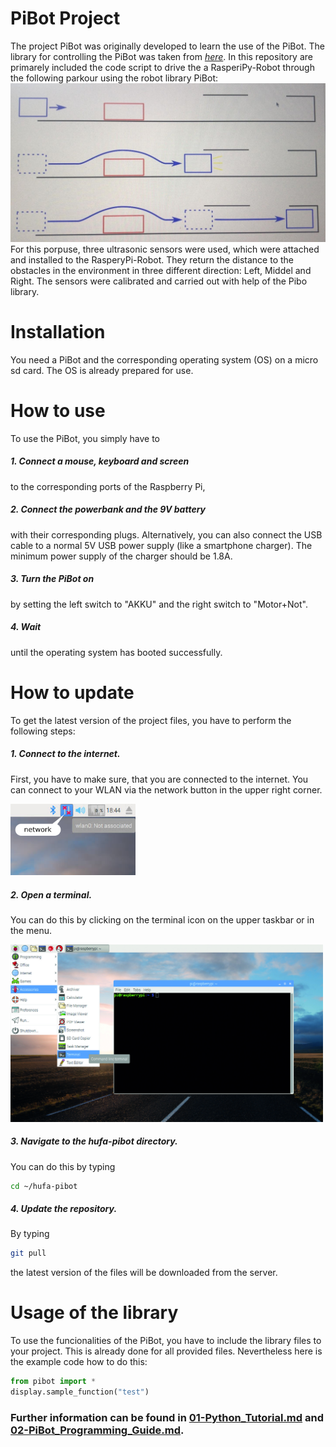 # PiBot Project
The project PiBot was originally developed to learn the use of the PiBot.
The library for controlling the PiBot was taken from [*here*](https://gitlab.hrz.tu-chemnitz.de/ketf--tu-chemnitz.de/hufa-pibot.git).
In this repository are primarely included the code script to drive the a RasperiPy-Robot through the following parkour using the robot library PiBot:
![_PARKOUR_](https://github.com/CristianRodrigoGuarachiIbanez/RobotRasperyPi/blob/main/auxiliares/parkour.jpeg)
For this porpuse, three ultrasonic sensors were used, which were attached and installed to the RasperyPi-Robot. They return the distance to the obstacles in the environment in three different direction: Left, Middel and Right. The sensors were calibrated and carried out with help of the Pibo library. 

# Installation
You need a PiBot and the corresponding operating system (OS) on a micro sd card.
The OS is already prepared for use.

# How to use
To use the PiBot, you simply have to 
##### 1. Connect a mouse, keyboard and screen
to the corresponding ports of the Raspberry Pi,
##### 2. Connect the powerbank and the 9V battery 
with their corresponding plugs.
Alternatively, you can also connect the USB cable to a normal 5V USB power supply (like a smartphone charger). The minimum power supply of the charger should be 1.8A.
##### 3. Turn the PiBot on
by setting the left switch to "AKKU" and the right switch to "Motor+Not".
##### 4. Wait
until the operating system has booted successfully.

# How to update
To get the latest version of the project files, you have to perform the following steps:

##### 1. Connect to the internet.
First, you have to make sure, that you are connected to the internet.
You can connect to your WLAN via the network button in the upper right corner.

<img src="assets/network.png" width="200" alt="Network button">

##### 2. Open a terminal.
You can do this by clicking on the terminal icon on the upper taskbar or in the menu.

<img src="assets/Open-Terminal-Raspberry-Pi.jpg" width="500" alt="How to open a terminal">

##### 3. Navigate to the hufa-pibot directory.
You can do this by typing 
```bash
cd ~/hufa-pibot
```

##### 4. Update the repository.
By typing
```bash
git pull
```
the latest version of the files will be downloaded from the server.


# Usage of the library
To use the funcionalities of the PiBot, you have to include the library files to your project.
This is already done for all provided files. 
Nevertheless here is the example code how to do this:

```python
from pibot import *
display.sample_function("test")
```

### Further information can be found in [01-Python_Tutorial.md](01-Python_Tutorial.md) and [02-PiBot_Programming_Guide.md](02-PiBot_Programming_Guide.md).
